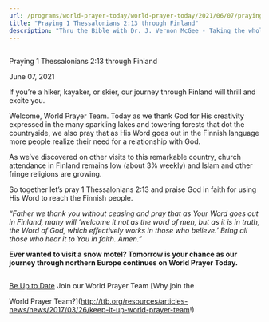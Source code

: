 ```yaml
---
url: /programs/world-prayer-today/world-prayer-today/2021/06/07/praying-1-thessalonians-2-13-through-finland
title: "Praying 1 Thessalonians 2:13 through Finland"
description: "Thru the Bible with Dr. J. Vernon McGee - Taking the whole Word to the whole world"
---
```







## 
 Praying 1 Thessalonians 2:13 through Finland


June 07, 2021




If you’re a hiker, kayaker, or skier, our journey through Finland will thrill and excite you. 

Welcome, World Prayer Team. Today as we thank God for His creativity expressed in the many sparkling lakes and towering forests that dot the countryside, we also pray that as His Word goes out in the Finnish language more people realize their need for a relationship with God. 

As we’ve discovered on other visits to this remarkable country, church attendance in Finland remains low (about 3% weekly) and Islam and other fringe religions are growing. 

So together let’s pray 1 Thessalonians 2:13 and praise God in faith for using His Word to reach the Finnish people.

*“Father we thank you without ceasing and pray that as Your Word goes out in Finland, many will ‘welcome it not as the word of men, but as it is in truth, the Word of God, which effectively works in those who believe.’ Bring all those who hear it to You in faith. Amen.”*

**Ever wanted to visit a snow motel? Tomorrow is your chance as our journey through northern Europe continues on World Prayer Today.**







## 




[Be Up to Date](http://feeds.feedburner.com/WorldPrayerToday "World Prayer Today RSS Feed")
Join our World Prayer Team
[Why join the  

World Prayer Team?](http://ttb.org/resources/articles-news/news/2017/03/26/keep-it-up-world-prayer-team!)




